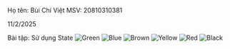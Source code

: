 Họ tên: Bùi Chí Việt
MSV: 20810310381

11/2/2025

Bài tập: Sử dụng State
![Green]({EAAE64FC-70CC-44D5-A0CA-0315127C9DFA}.png)
![Blue]({696FC0E6-774C-4168-9D00-1785146FD209}.png)
![Brown]({69DCF8F9-561A-4267-A5F0-8415297F8F30}.png)
![Yellow]({5325933C-4ECF-425D-BC0E-0FC899C1B0B8}.png)
![Red]({5AB097F6-E073-47AC-B6D9-DBB03AE27E7F}.png)
![Black]({ED491F03-6C90-49B1-B63F-385888B76949}.png)
